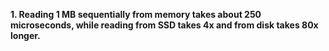 **1. Reading 1 MB sequentially from memory takes about 250 microseconds, while reading from SSD takes 4x and from disk takes 80x longer.**
